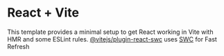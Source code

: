 # React + Vite

This template provides a minimal setup to get React working in Vite with HMR and some ESLint rules.
[@vitejs/plugin-react-swc](https://github.com/vitejs/vite-plugin-react-swc) uses [SWC](https://swc.rs/) for Fast Refresh

